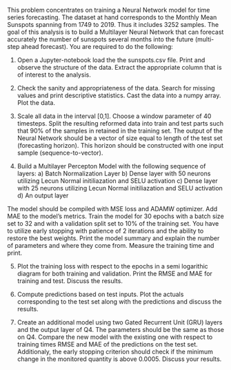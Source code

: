 This problem concentrates on training a Neural Network model for time series forecasting. The dataset
at hand corresponds to the Monthly Mean Sunspots spanning from 1749 to 2019. Thus it includes 3252
samples. The goal of this analysis is to build a Multilayer Neural Network that can forecast accurately
the number of sunspots several months into the future (multi-step ahead forecast). You are required to
do the following:

1) Open a Jupyter-notebook load the the sunspots.csv file. Print and observe the structure of the data.
Extract the appropriate column that is of interest to the analysis.

2) Check the sanity and appropriateness of the data. Search for missing values and print descriptive
statistics. Cast the data into a numpy array. Plot the data.

3) Scale all data in the interval [0,1]. Choose a window parameter of 40 timesteps. Split the resulting
reformed data into train and test parts such that 90% of the samples in retained in the training set. The
output of the Neural Network should be a vector of size equal to length of the test set (forecasting horizon).
This horizon should be constructed with one input sample (sequence-to-vector).

4) Build a Multilayer Percepton Model with the following sequence of layers:
a) Batch Normalization Layer
b) Dense layer with 50 neurons utilizing Lecun Normal initiliazation and SELU activation
c) Dense layer with 25 neurons utilizing Lecun Normal initiliazation and SELU activation
d) An output layer

The model should be compiled with MSE loss and ADAMW optimizer. Add MAE to the model’s
metrics. Train the model for 30 epochs with a batch size set to 32 and with a validation split set to 10% of
the training set. You have to utilize early stopping with patience of 2 iterations and the ability to restore
the best weights. Print the model summary and explain the number of parameters and where they come
from. Measure the training time and print.

5) Plot the training loss with respect to the epochs in a semi logarithic diagram for both training and
validation. Print the RMSE and MAE for training and test. Discuss the results.

6) Compute predictions based on test inputs. Plot the actuals corresponding to the test set along with
the predictions and discuss the results.

7) Create an additional model using two Gated Recurrent Unit (GRU) layers and the output layer of
Q4. The parameters should be the same as those on Q4. Compare the new model with the existing one
with respect to training times RMSE and MAE of the predictions on the test set. Additionaly, the early
stopping criterion should check if the minimum change in the monitored quantity is above 0.0005. Discuss
your results.
